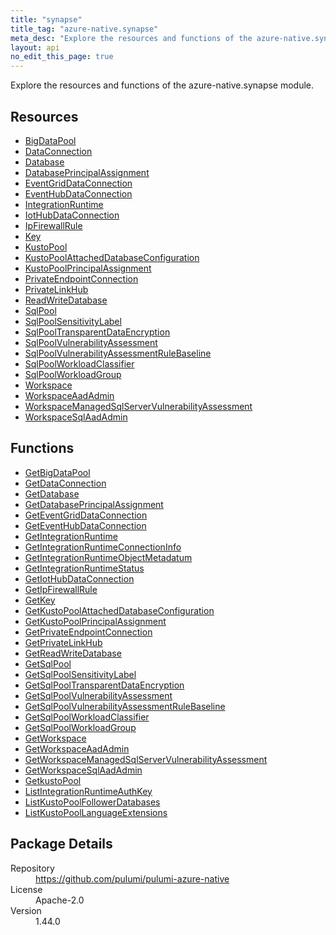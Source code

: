 ```yaml
---
title: "synapse"
title_tag: "azure-native.synapse"
meta_desc: "Explore the resources and functions of the azure-native.synapse module."
layout: api
no_edit_this_page: true
---
```


<!-- WARNING: this file was generated by Pulumi Docs Generator. -->
<!-- Do not edit by hand unless you're certain you know what you are doing! -->

Explore the resources and functions of the azure-native.synapse module.

<h2 id="resources">Resources</h2>
<ul class="api">
    <li><a href="bigdatapool" title="BigDataPool"><span class="api-symbol api-symbol--resource"></span>BigDataPool</a></li>
    <li><a href="dataconnection" title="DataConnection"><span class="api-symbol api-symbol--resource"></span>DataConnection</a></li>
    <li><a href="database" title="Database"><span class="api-symbol api-symbol--resource"></span>Database</a></li>
    <li><a href="databaseprincipalassignment" title="DatabasePrincipalAssignment"><span class="api-symbol api-symbol--resource"></span>DatabasePrincipalAssignment</a></li>
    <li><a href="eventgriddataconnection" title="EventGridDataConnection"><span class="api-symbol api-symbol--resource"></span>EventGridDataConnection</a></li>
    <li><a href="eventhubdataconnection" title="EventHubDataConnection"><span class="api-symbol api-symbol--resource"></span>EventHubDataConnection</a></li>
    <li><a href="integrationruntime" title="IntegrationRuntime"><span class="api-symbol api-symbol--resource"></span>IntegrationRuntime</a></li>
    <li><a href="iothubdataconnection" title="IotHubDataConnection"><span class="api-symbol api-symbol--resource"></span>IotHubDataConnection</a></li>
    <li><a href="ipfirewallrule" title="IpFirewallRule"><span class="api-symbol api-symbol--resource"></span>IpFirewallRule</a></li>
    <li><a href="key" title="Key"><span class="api-symbol api-symbol--resource"></span>Key</a></li>
    <li><a href="kustopool" title="KustoPool"><span class="api-symbol api-symbol--resource"></span>KustoPool</a></li>
    <li><a href="kustopoolattacheddatabaseconfiguration" title="KustoPoolAttachedDatabaseConfiguration"><span class="api-symbol api-symbol--resource"></span>KustoPoolAttachedDatabaseConfiguration</a></li>
    <li><a href="kustopoolprincipalassignment" title="KustoPoolPrincipalAssignment"><span class="api-symbol api-symbol--resource"></span>KustoPoolPrincipalAssignment</a></li>
    <li><a href="privateendpointconnection" title="PrivateEndpointConnection"><span class="api-symbol api-symbol--resource"></span>PrivateEndpointConnection</a></li>
    <li><a href="privatelinkhub" title="PrivateLinkHub"><span class="api-symbol api-symbol--resource"></span>PrivateLinkHub</a></li>
    <li><a href="readwritedatabase" title="ReadWriteDatabase"><span class="api-symbol api-symbol--resource"></span>ReadWriteDatabase</a></li>
    <li><a href="sqlpool" title="SqlPool"><span class="api-symbol api-symbol--resource"></span>SqlPool</a></li>
    <li><a href="sqlpoolsensitivitylabel" title="SqlPoolSensitivityLabel"><span class="api-symbol api-symbol--resource"></span>SqlPoolSensitivityLabel</a></li>
    <li><a href="sqlpooltransparentdataencryption" title="SqlPoolTransparentDataEncryption"><span class="api-symbol api-symbol--resource"></span>SqlPoolTransparentDataEncryption</a></li>
    <li><a href="sqlpoolvulnerabilityassessment" title="SqlPoolVulnerabilityAssessment"><span class="api-symbol api-symbol--resource"></span>SqlPoolVulnerabilityAssessment</a></li>
    <li><a href="sqlpoolvulnerabilityassessmentrulebaseline" title="SqlPoolVulnerabilityAssessmentRuleBaseline"><span class="api-symbol api-symbol--resource"></span>SqlPoolVulnerabilityAssessmentRuleBaseline</a></li>
    <li><a href="sqlpoolworkloadclassifier" title="SqlPoolWorkloadClassifier"><span class="api-symbol api-symbol--resource"></span>SqlPoolWorkloadClassifier</a></li>
    <li><a href="sqlpoolworkloadgroup" title="SqlPoolWorkloadGroup"><span class="api-symbol api-symbol--resource"></span>SqlPoolWorkloadGroup</a></li>
    <li><a href="workspace" title="Workspace"><span class="api-symbol api-symbol--resource"></span>Workspace</a></li>
    <li><a href="workspaceaadadmin" title="WorkspaceAadAdmin"><span class="api-symbol api-symbol--resource"></span>WorkspaceAadAdmin</a></li>
    <li><a href="workspacemanagedsqlservervulnerabilityassessment" title="WorkspaceManagedSqlServerVulnerabilityAssessment"><span class="api-symbol api-symbol--resource"></span>WorkspaceManagedSqlServerVulnerabilityAssessment</a></li>
    <li><a href="workspacesqlaadadmin" title="WorkspaceSqlAadAdmin"><span class="api-symbol api-symbol--resource"></span>WorkspaceSqlAadAdmin</a></li>
</ul>

<h2 id="functions">Functions</h2>
<ul class="api">
    <li><a href="getbigdatapool" title="GetBigDataPool"><span class="api-symbol api-symbol--function"></span>GetBigDataPool</a></li>
    <li><a href="getdataconnection" title="GetDataConnection"><span class="api-symbol api-symbol--function"></span>GetDataConnection</a></li>
    <li><a href="getdatabase" title="GetDatabase"><span class="api-symbol api-symbol--function"></span>GetDatabase</a></li>
    <li><a href="getdatabaseprincipalassignment" title="GetDatabasePrincipalAssignment"><span class="api-symbol api-symbol--function"></span>GetDatabasePrincipalAssignment</a></li>
    <li><a href="geteventgriddataconnection" title="GetEventGridDataConnection"><span class="api-symbol api-symbol--function"></span>GetEventGridDataConnection</a></li>
    <li><a href="geteventhubdataconnection" title="GetEventHubDataConnection"><span class="api-symbol api-symbol--function"></span>GetEventHubDataConnection</a></li>
    <li><a href="getintegrationruntime" title="GetIntegrationRuntime"><span class="api-symbol api-symbol--function"></span>GetIntegrationRuntime</a></li>
    <li><a href="getintegrationruntimeconnectioninfo" title="GetIntegrationRuntimeConnectionInfo"><span class="api-symbol api-symbol--function"></span>GetIntegrationRuntimeConnectionInfo</a></li>
    <li><a href="getintegrationruntimeobjectmetadatum" title="GetIntegrationRuntimeObjectMetadatum"><span class="api-symbol api-symbol--function"></span>GetIntegrationRuntimeObjectMetadatum</a></li>
    <li><a href="getintegrationruntimestatus" title="GetIntegrationRuntimeStatus"><span class="api-symbol api-symbol--function"></span>GetIntegrationRuntimeStatus</a></li>
    <li><a href="getiothubdataconnection" title="GetIotHubDataConnection"><span class="api-symbol api-symbol--function"></span>GetIotHubDataConnection</a></li>
    <li><a href="getipfirewallrule" title="GetIpFirewallRule"><span class="api-symbol api-symbol--function"></span>GetIpFirewallRule</a></li>
    <li><a href="getkey" title="GetKey"><span class="api-symbol api-symbol--function"></span>GetKey</a></li>
    <li><a href="getkustopoolattacheddatabaseconfiguration" title="GetKustoPoolAttachedDatabaseConfiguration"><span class="api-symbol api-symbol--function"></span>GetKustoPoolAttachedDatabaseConfiguration</a></li>
    <li><a href="getkustopoolprincipalassignment" title="GetKustoPoolPrincipalAssignment"><span class="api-symbol api-symbol--function"></span>GetKustoPoolPrincipalAssignment</a></li>
    <li><a href="getprivateendpointconnection" title="GetPrivateEndpointConnection"><span class="api-symbol api-symbol--function"></span>GetPrivateEndpointConnection</a></li>
    <li><a href="getprivatelinkhub" title="GetPrivateLinkHub"><span class="api-symbol api-symbol--function"></span>GetPrivateLinkHub</a></li>
    <li><a href="getreadwritedatabase" title="GetReadWriteDatabase"><span class="api-symbol api-symbol--function"></span>GetReadWriteDatabase</a></li>
    <li><a href="getsqlpool" title="GetSqlPool"><span class="api-symbol api-symbol--function"></span>GetSqlPool</a></li>
    <li><a href="getsqlpoolsensitivitylabel" title="GetSqlPoolSensitivityLabel"><span class="api-symbol api-symbol--function"></span>GetSqlPoolSensitivityLabel</a></li>
    <li><a href="getsqlpooltransparentdataencryption" title="GetSqlPoolTransparentDataEncryption"><span class="api-symbol api-symbol--function"></span>GetSqlPoolTransparentDataEncryption</a></li>
    <li><a href="getsqlpoolvulnerabilityassessment" title="GetSqlPoolVulnerabilityAssessment"><span class="api-symbol api-symbol--function"></span>GetSqlPoolVulnerabilityAssessment</a></li>
    <li><a href="getsqlpoolvulnerabilityassessmentrulebaseline" title="GetSqlPoolVulnerabilityAssessmentRuleBaseline"><span class="api-symbol api-symbol--function"></span>GetSqlPoolVulnerabilityAssessmentRuleBaseline</a></li>
    <li><a href="getsqlpoolworkloadclassifier" title="GetSqlPoolWorkloadClassifier"><span class="api-symbol api-symbol--function"></span>GetSqlPoolWorkloadClassifier</a></li>
    <li><a href="getsqlpoolworkloadgroup" title="GetSqlPoolWorkloadGroup"><span class="api-symbol api-symbol--function"></span>GetSqlPoolWorkloadGroup</a></li>
    <li><a href="getworkspace" title="GetWorkspace"><span class="api-symbol api-symbol--function"></span>GetWorkspace</a></li>
    <li><a href="getworkspaceaadadmin" title="GetWorkspaceAadAdmin"><span class="api-symbol api-symbol--function"></span>GetWorkspaceAadAdmin</a></li>
    <li><a href="getworkspacemanagedsqlservervulnerabilityassessment" title="GetWorkspaceManagedSqlServerVulnerabilityAssessment"><span class="api-symbol api-symbol--function"></span>GetWorkspaceManagedSqlServerVulnerabilityAssessment</a></li>
    <li><a href="getworkspacesqlaadadmin" title="GetWorkspaceSqlAadAdmin"><span class="api-symbol api-symbol--function"></span>GetWorkspaceSqlAadAdmin</a></li>
    <li><a href="getkustopool" title="GetkustoPool"><span class="api-symbol api-symbol--function"></span>GetkustoPool</a></li>
    <li><a href="listintegrationruntimeauthkey" title="ListIntegrationRuntimeAuthKey"><span class="api-symbol api-symbol--function"></span>ListIntegrationRuntimeAuthKey</a></li>
    <li><a href="listkustopoolfollowerdatabases" title="ListKustoPoolFollowerDatabases"><span class="api-symbol api-symbol--function"></span>ListKustoPoolFollowerDatabases</a></li>
    <li><a href="listkustopoollanguageextensions" title="ListKustoPoolLanguageExtensions"><span class="api-symbol api-symbol--function"></span>ListKustoPoolLanguageExtensions</a></li>
</ul>

<h2 id="package-details">Package Details</h2>
<dl class="package-details">
	<dt>Repository</dt>
	<dd><a href="https://github.com/pulumi/pulumi-azure-native">https://github.com/pulumi/pulumi-azure-native</a></dd>
	<dt>License</dt>
	<dd>Apache-2.0</dd>
	<dt>Version</dt>
	<dd>1.44.0</dd>
</dl>

